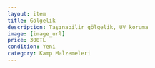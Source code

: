 ```yaml
---
layout: item
title: Gölgelik
description: Taşınabilir gölgelik, UV koruma
image: [image_url]
price: 300TL
condition: Yeni
category: Kamp Malzemeleri
---
```

